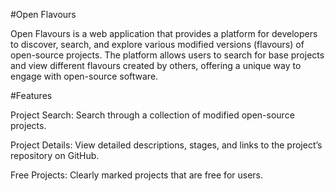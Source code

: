 #Open Flavours

Open Flavours is a web application that provides a platform for developers to discover, search, and explore various modified versions (flavours) of open-source projects. 
The platform allows users to search for base projects and view different flavours created by others, offering a unique way to engage with open-source software.

#Features

Project Search: Search through a collection of modified open-source projects.

Project Details: View detailed descriptions, stages, and links to the project’s repository on GitHub.

Free Projects: Clearly marked projects that are free for users.
